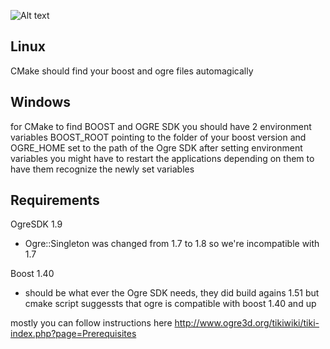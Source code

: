 ![Alt text](https://travis-ci.org/paulsapps/q-gears.svg?branch=master)

Linux
-----
CMake should find your boost and ogre files automagically

Windows
-------
for CMake to find BOOST and OGRE SDK you should have 2 environment variables
BOOST_ROOT pointing to the folder of your boost version
and
OGRE_HOME set to the path of the Ogre SDK
after setting environment variables you might have to restart the applications depending on them
to have them recognize the newly set variables

Requirements
------------
OgreSDK 1.9
 - Ogre::Singleton was changed from 1.7 to 1.8 so we're incompatible with 1.7

Boost 1.40
 - should be what ever the Ogre SDK needs, they did build agains 1.51 but cmake script
   suggessts that ogre is compatible with boost 1.40 and up


mostly you can follow instructions here http://www.ogre3d.org/tikiwiki/tiki-index.php?page=Prerequisites

